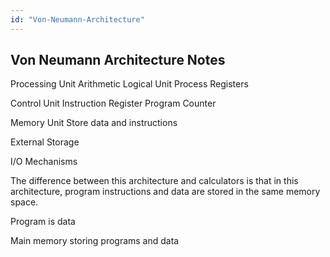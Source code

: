 ```yaml
---
id: "Von-Neumann-Architecture"
---
```


## Von Neumann Architecture Notes

Processing Unit
Arithmetic Logical Unit
Process Registers

Control Unit
Instruction Register
Program Counter

Memory Unit
Store data and instructions

External Storage

I/O Mechanisms

The difference between this architecture and calculators is that in this architecture, program instructions and data are stored in the same memory space.

Program is data

Main memory storing programs and data
